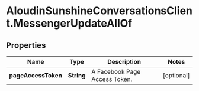# AloudinSunshineConversationsClient.MessengerUpdateAllOf

## Properties

Name | Type | Description | Notes
------------ | ------------- | ------------- | -------------
**pageAccessToken** | **String** | A Facebook Page Access Token. | [optional] 


